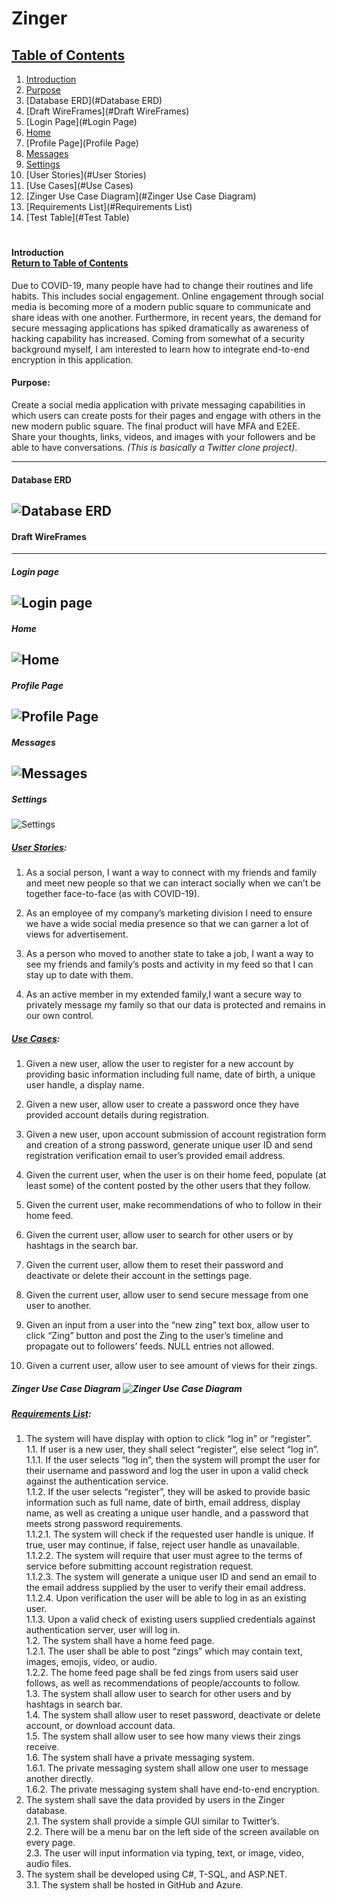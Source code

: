 # Zinger
 ## [Table of Contents](####table-of-contents)
 1) [Introduction](#Introduction)
 2) [Purpose](#Purpose)
 3) [Database ERD](#Database ERD)
 4) [Draft WireFrames](#Draft WireFrames)
 5) [Login Page](#Login Page)
 6) [Home](#Home)
 7) [Profile Page](Profile Page)
 8) [Messages](#Messages)
 9) [Settings](#Settings)
 10) [User Stories](#User Stories)
 11) [Use Cases](#Use Cases)
 12) [Zinger Use Case Diagram](#Zinger Use Case Diagram)
 13) [Requirements List](#Requirements List)
 14) [Test Table](#Test Table)

# <a name="Introduction"></a>
#### <div align="Left"> Introduction</div>  [Return to Table of Contents](####table-of-contents)

Due to COVID-19, many people have had to change their routines and life habits. This includes social engagement. Online engagement through social media is becoming more of a modern public square to communicate and share ideas with one another. Furthermore, in recent years, the demand for secure messaging applications has spiked dramatically as awareness of hacking capability has increased. Coming from somewhat of a security background myself, I am interested to learn how to integrate end-to-end encryption in this application.

#### Purpose:

Create a social media application with private messaging capabilities in which users can create posts for their pages and engage with others in the new modern public square. The final product will have MFA and E2EE. Share your thoughts, links, videos, and images with your followers and be able to have conversations. _(This is basically a Twitter clone project)_.
***

#### Database ERD
![Database ERD](https://github.com/mcforma/Zinger/blob/main/Database/Project%20Step%204%20-%20Zinger%20ERD.png)
---

#### Draft WireFrames
---

##### Login page
![Login page](https://github.com/mcforma/Zinger/blob/main/Wireframe/Login.png)
---

##### Home
![Home](https://github.com/mcforma/Zinger/blob/main/Wireframe/Home.png)
---


##### Profile Page
![Profile Page](https://github.com/mcforma/Zinger/blob/main/Wireframe/Profile.png)
---

##### Messages
![Messages](https://github.com/mcforma/Zinger/blob/main/Wireframe/Messages.png)
---

##### Settings
![Settings](https://github.com/mcforma/Zinger/blob/main/Wireframe/Settings.png)

##### [User Stories](https://github.com/mcforma/Zinger/blob/main/Requirements/User%20Stories):

1. As a social person, I want a way to connect with my friends and family and meet new people so that we can interact 
socially when we can’t be together face-to-face (as with COVID-19).

2. As an employee of my company’s marketing division I need to ensure we have a wide social media presence so that we can 
garner a lot of views for advertisement.

3. As a person who moved to another state to take a job, I want a way to see my friends and family’s posts and activity in 
my feed so that I can stay up to date with them.

4. As an active member in my extended family,I want a secure way to privately message my family so that our data is protected 
and remains in our own control.

##### [Use Cases](https://github.com/mcforma/Zinger/blob/main/Requirements/Use%20Cases):

1. Given a new user, allow the user to register for a new account by providing basic information including full name, date of birth, a unique user handle, 
a display name.

2. Given a new user, allow user to create a password once they have provided account details during registration.

3. Given a new user, upon account submission of account registration form and creation of a strong password, generate unique user ID and send registration 
verification email to user’s provided email address.

4. Given the current user, when the user is on their home feed, populate (at least some) of the content posted by the other users that they follow.

5. Given the current user, make recommendations of who to follow in their home feed.

6. Given the current user, allow user to search for other users or by hashtags in the search bar.

7. Given the current user, allow them to reset their password and deactivate or delete their account in the settings page.

8. Given the current user, allow user to send secure message from one user to another.

9. Given an input from a user into the “new zing” text box, allow user to click “Zing” button and post the Zing to the user’s timeline and propagate out to 
followers’ feeds. NULL entries not allowed.

10. Given a current user, allow user to see amount of views for their zings.


##### Zinger Use Case Diagram ![Zinger Use Case Diagram](https://github.com/mcforma/Zinger/blob/main/Requirements/Zinger%20Use%20Case%20Diagram.png)

##### [Requirements List](https://github.com/mcforma/Zinger/blob/main/Requirements/Requirements%20List):

1. The system will have display with option to click “log in” or “register”.<br>
  1.1. If user is a new user, they shall select “register”, else select “log in”.<br>
    1.1.1. If the user selects “log in”, then the system will prompt the user for their username and password and log the user in upon a valid check against the authentication service.<br>
    1.1.2. If the user selects “register”, they will be asked to provide basic information such as full name, date of birth, email address, display name, as well as creating a unique user handle, and a password that meets strong password requirements.<br>
      1.1.2.1. The system will check if the requested user handle is unique. If true, user may continue, if false, reject user handle as unavailable.<br>
      1.1.2.2. The system will require that user must agree to the terms of service before submitting account registration request.<br>
      1.1.2.3. The system will generate a unique user ID and send an email to the email address supplied by the user to verify their email address.<br>
      1.1.2.4. Upon verification the user will be able to log in as an existing user.<br>
    1.1.3. Upon a valid check of existing users supplied credentials against authentication server, user will log in.<br>
  1.2. The system shall have a home feed page.<br>
    1.2.1. The user shall be able to post “zings” which may contain text, images, emojis, video, or audio.<br>
    1.2.2. The home feed page shall be fed zings from users said user follows, as well as recommendations of people/accounts to follow.<br>
  1.3. The system shall allow user to search for other users and by hashtags in search bar.<br>
  1.4. The system shall allow user to reset password, deactivate or delete account, or download account data.<br>
  1.5. The system shall allow user to see how many views their zings receive.<br>
  1.6. The system shall have a private messaging system.<br>
    1.6.1. The private messaging system shall allow one user to message another directly.<br>
    1.6.2. The private messaging system shall have end-to-end encryption.<br>
2. The system shall save the data provided by users in the Zinger database.<br>
  2.1. The system shall provide a simple GUI similar to Twitter’s.<br>
  2.2. There will be a menu bar on the left side of the screen available on every page.<br>
  2.3. The user will input information via typing, text, or image, video, audio files.<br>
3. The system shall be developed using C#, T-SQL, and ASP.NET.<br>
  3.1. The system shall be hosted in GitHub and Azure.<br>


